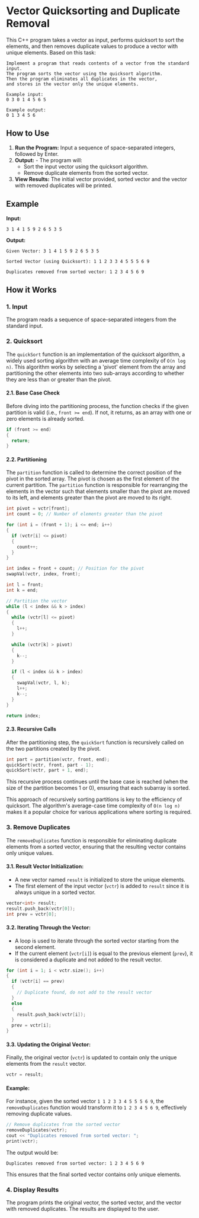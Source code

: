 # Vector Quicksorting and Duplicate Removal

This C++ program takes a vector as input, performs quicksort to sort the elements, and then removes duplicate values to produce a vector with unique elements. Based on this task:
```plaintext
Implement a program that reads contents of a vector from the standard input.
The program sorts the vector using the quicksort algorithm.
Then the program eliminates all duplicates in the vector,
and stores in the vector only the unique elements.

Example input:
0 3 0 1 4 5 6 5

Example output:
0 1 3 4 5 6
```

## How to Use

1. **Run the Program:** Input a sequence of space-separated integers, followed by Enter.
2. **Output:** - The program will:
     - Sort the input vector using the quicksort algorithm.
     - Remove duplicate elements from the sorted vector.
3. **View Results:** The initial vector provided, sorted vector and the vector with removed duplicates will be printed.

## Example

**Input:**
```plaintext
3 1 4 1 5 9 2 6 5 3 5
```
**Output:**

```plaintext
Given Vector: 3 1 4 1 5 9 2 6 5 3 5

Sorted Vector (using Quicksort): 1 1 2 3 3 4 5 5 5 6 9

Duplicates removed from sorted vector: 1 2 3 4 5 6 9
```
## How it Works

### 1. Input
The program reads a sequence of space-separated integers from the standard input.

### 2. Quicksort
The `quickSort` function is an implementation of the quicksort algorithm, a widely used sorting algorithm with an average time complexity of `O(n log n)`. This algorithm works by selecting a 'pivot' element from the array and partitioning the other elements into two sub-arrays according to whether they are less than or greater than the pivot.

#### 2.1. Base Case Check

Before diving into the partitioning process, the function checks if the given partition is valid (i.e., `front >= end`). If not, it returns, as an array with one or zero elements is already sorted.

```cpp
if (front >= end)
{
  return;
}
```
#### 2.2. Partitioning
The `partition` function is called to determine the correct position of the pivot in the sorted array. The pivot is chosen as the first element of the current partition.
The `partition` function is responsible for rearranging the elements in the vector such that elements smaller than the pivot are moved to its left, and elements greater than the pivot are moved to its right.

```cpp
int pivot = vctr[front];
int count = 0; // Number of elements greater than the pivot

for (int i = (front + 1); i <= end; i++)
{
  if (vctr[i] <= pivot)
  {
    count++;
  }
}

int index = front + count; // Position for the pivot
swapVal(vctr, index, front);

int l = front;
int k = end;

// Partition the vector
while (l < index && k > index)
{
  while (vctr[l] <= pivot)
  {
    l++;
  }

  while (vctr[k] > pivot)
  {
    k--;
  }

  if (l < index && k > index)
  {
    swapVal(vctr, l, k);
    l++;
    k--;
  }
}

return index;
```
#### 2.3. Recursive Calls
After the partitioning step, the `quickSort` function is recursively called on the two partitions created by the pivot.

```cpp
int part = partition(vctr, front, end);
quickSort(vctr, front, part - 1);
quickSort(vctr, part + 1, end);
```

This recursive process continues until the base case is reached (when the size of the partition becomes 1 or 0), ensuring that each subarray is sorted.

This approach of recursively sorting partitions is key to the efficiency of quicksort. The algorithm's average-case time complexity of `O(n log n)` makes it a popular choice for various applications where sorting is required.

### 3. Remove Duplicates

The `removeDuplicates` function is responsible for eliminating duplicate elements from a sorted vector, ensuring that the resulting vector contains only unique values.

#### 3.1. **Result Vector Initialization:**
   - A new vector named `result` is initialized to store the unique elements.
   - The first element of the input vector (`vctr`) is added to `result` since it is always unique in a sorted vector.

   ```cpp
   vector<int> result;
   result.push_back(vctr[0]);
   int prev = vctr[0];
   ```  
#### 3.2. **Iterating Through the Vector:**
- A loop is used to iterate through the sorted vector starting from the second element.
- If the current element (`vctr[i]`) is equal to the previous element (`prev`), it is considered a duplicate and not added to the result vector.

```cpp
for (int i = 1; i < vctr.size(); i++)
{
  if (vctr[i] == prev)
  {
    // Duplicate found, do not add to the result vector
  }
  else
  {
    result.push_back(vctr[i]);
  }
  prev = vctr[i];
}
```
#### 3.3. **Updating the Original Vector:**
Finally, the original vector (`vctr`) is updated to contain only the unique elements from the `result` vector.

```cpp
vctr = result;
```

#### Example:
For instance, given the sorted vector `1 1 2 3 3 4 5 5 5 6 9`, the `removeDuplicates` function would transform it to `1 2 3 4 5 6 9`, effectively removing duplicate values.

```cpp
// Remove duplicates from the sorted vector
removeDuplicates(vctr);
cout << "Duplicates removed from sorted vector: ";
print(vctr);
```
The output would be:

```plaintext
Duplicates removed from sorted vector: 1 2 3 4 5 6 9
```
This ensures that the final sorted vector contains only unique elements.

### 4. Display Results
The program prints the original vector, the sorted vector, and the vector with removed duplicates. The results are displayed to the user.
